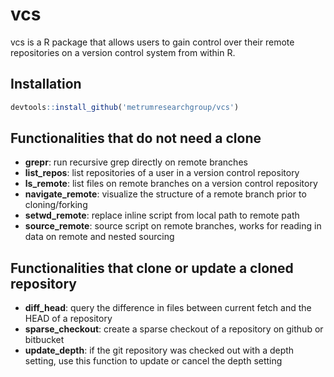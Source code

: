 # vcs 

vcs is a R package that allows users to gain control over their remote repositories on a version control system from within R. 

## Installation
```r
devtools::install_github('metrumresearchgroup/vcs')
``` 

## Functionalities that do not need a clone
  - **grepr**: run recursive grep directly on remote branches
  - **list_repos**: list repositories of a user in a version control repository
  - **ls_remote**: list files on remote branches on a version control repository
  - **navigate_remote**: visualize the structure of a remote branch prior to cloning/forking
  - **setwd_remote**: replace inline script from local path to remote path
  - **source_remote**: source script on remote branches, works for reading in data on remote and nested sourcing

## Functionalities that clone or update a cloned repository
  - **diff_head**: query the difference in files between current fetch and the HEAD of a repository
  - **sparse_checkout**: create a sparse checkout of a repository on github or bitbucket
  - **update_depth**: if the git repository was checked out with a depth setting, use this function to update or cancel the depth setting
